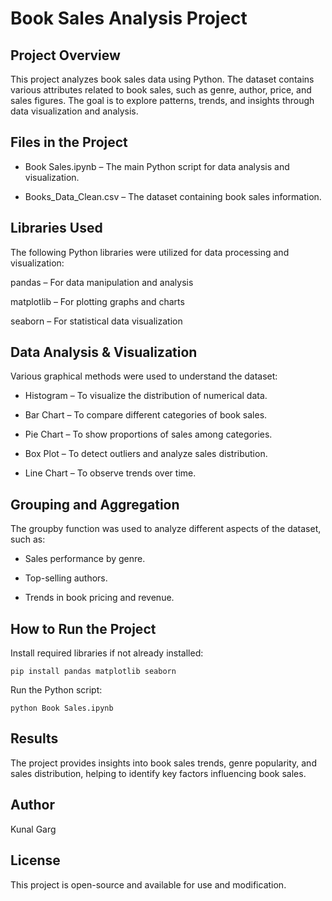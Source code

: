 
# Book Sales Analysis Project

## Project Overview

This project analyzes book sales data using Python. The dataset contains various attributes related to book sales, such as genre, author, price, and sales figures. The goal is to explore patterns, trends, and insights through data visualization and analysis.

## Files in the Project

- Book Sales.ipynb – The main Python script for data analysis and visualization.

- Books_Data_Clean.csv – The dataset containing book sales information.

## Libraries Used

The following Python libraries were utilized for data processing and visualization:

pandas – For data manipulation and analysis

matplotlib – For plotting graphs and charts

seaborn – For statistical data visualization

## Data Analysis & Visualization

Various graphical methods were used to understand the dataset:

* Histogram – To visualize the distribution of numerical data.

* Bar Chart – To compare different categories of book sales.

* Pie Chart – To show proportions of sales among categories.

* Box Plot – To detect outliers and analyze sales distribution.

* Line Chart – To observe trends over time.

## Grouping and Aggregation

The groupby function was used to analyze different aspects of the dataset, such as:

* Sales performance by genre.

* Top-selling authors.

* Trends in book pricing and revenue.

## How to Run the Project

Install required libraries if not already installed:

`pip install pandas matplotlib seaborn`

Run the Python script:

`python Book Sales.ipynb`

## Results

The project provides insights into book sales trends, genre popularity, and sales distribution, helping to identify key factors influencing book sales.

## Author

Kunal Garg

## License

This project is open-source and available for use and modification.

